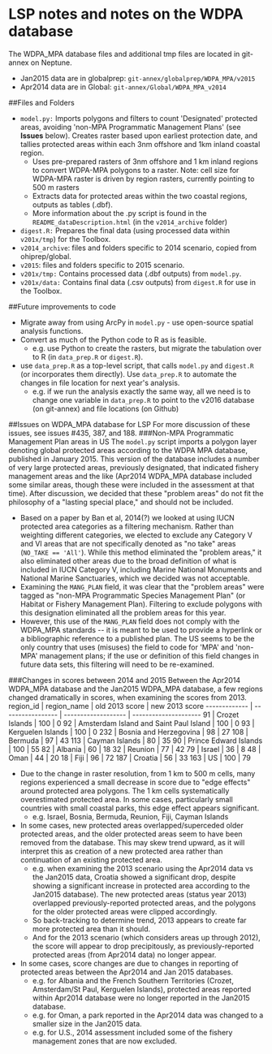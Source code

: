 # LSP notes and notes on the WDPA database

The WDPA_MPA database files and additional tmp files are located in git-annex on Neptune.
* Jan2015 data are in globalprep: `git-annex/globalprep/WDPA_MPA/v2015`
* Apr2014 data are in Global: `git-annex/Global/WDPA_MPA_v2014`

##Files and Folders
* `model.py:` Imports polygons and filters to count 'Designated' protected areas, avoiding 'non-MPA Programmatic Management Plans' (see **Issues** below).  Creates raster based upon earliest protection date, and tallies protected areas within each 3nm offshore and 1km inland coastal region.
    * Uses pre-prepared rasters of 3nm offshore and 1 km inland regions to convert WDPA-MPA polygons to a raster. Note: cell size for WDPA-MPA raster is driven by region rasters, currently pointing to 500 m rasters
    * Extracts data for protected areas within the two coastal regions, outputs as tables (.dbf).
    * More information about the .py script is found in the `README_dataDescription.html` (in the `v2014_archive` folder)
* `digest.R:` Prepares the final data (using processed data within `v201x/tmp`) for the Toolbox.
* `v2014_archive`: files and folders specific to 2014 scenario, copied from ohiprep/global.
* `v2015`: files and folders specific to 2015 scenario.
* `v201x/tmp:` Contains processed data (.dbf outputs) from `model.py`.
* `v201x/data:` Contains final data (.csv outputs) from `digest.R` for use in the Toolbox.

##Future improvements to code 
* Migrate away from using ArcPy in `model.py` - use open-source spatial analysis functions.
* Convert as much of the Python code to R as is feasible.  
    * e.g. use Python to create the rasters, but migrate the tabulation over to R (in `data_prep.R` or `digest.R`).
* use `data_prep.R` as a top-level script, that calls `model.py` and `digest.R` (or incorporates them directly). Use `data_prep.R` to automate the changes in file location for next year's analysis.
    * e.g. if we run the analysis exactly the same way, all we need is to change one variable in `data_prep.R` to point to the v2016 database (on git-annex) and file locations (on Github)

##Issues on WDPA_MPA database for LSP
For more discussion of these issues, see issues #435, 387, and 188.
###Non-MPA Programmatic Management Plan areas in US
The `model.py` script imports a polygon layer denoting global protected areas according to the WDPA MPA database, published in January 2015.  This version of the database includes a number of very large protected areas, previously designated, that indicated fishery management areas and the like (Apr2014  WDPA_MPA database included some similar areas, though these were included in the assessment at that time).  After discussion, we decided that these "problem areas" do not fit the philosophy of a "lasting special place," and should not be included.
* Based on a paper by Ban et al, 2014(?) we looked at using IUCN protected area categories as a filtering mechanism.  Rather than weighting different categories, we elected to exclude any Category V and VI areas that are not specifically denoted as "no take" areas (`NO_TAKE == 'All'`).  While this method eliminated the "problem areas," it also eliminated other areas due to the broad definition of what is included in IUCN Category V, including Marine National Monuments and National Marine Sanctuaries, which we decided was not acceptable.
* Examining the `MANG_PLAN` field, it was clear that the "problem areas" were tagged as "non-MPA Programmatic Species Management Plan" (or Habitat or Fishery Management Plan).  Filtering to exclude polygons with this designation eliminated all the problem areas for this year.
* However, this use of the `MANG_PLAN` field does not comply with the WDPA_MPA standards -- it is meant to be used to provide a hyperlink or a bibliographic reference to a published plan.  The US seems to be the only country that uses (misuses) the field to code for 'MPA' and 'non-MPA' management plans; if the use or definition of this field changes in future data sets, this filtering will need to be re-examined.

###Changes in scores between 2014 and 2015
Between the Apr2014 WDPA_MPA database and the Jan2015 WDPA_MPA database, a few regions changed dramatically in scores, when examining the scores from 2013.
region_id  | region_name  | old 2013 score | new 2013 score
------------- | ----------------- | ------------------- | ---------------------
91             | Crozet Islands                      | 100                   | 0
92             | Amsterdam Island and Saint Paul Island                      | 100                   | 0
93             |    Kerguelen Islands                   | 100                   | 0
232           |    Bosnia and Herzegovina                   | 98                     | 27
108           | Bermuda                      | 97                     | 43
113           |  Cayman Islands                     | 80                     | 35
90             |     Prince Edward Islands                  | 100                   | 55
82             |      Albania                 | 60                     | 18
32             |      Reunion                 | 77                     | 42
79             |     Israel                  | 36                     | 8
48             |     Oman                  | 44                     | 20
18             |     Fiji                  | 96                     | 72
187           |      Croatia                 | 56                     | 33
163           |       US                | 100                   | 79
* Due to the change in raster resolution, from 1 km to 500 m cells, many regions experienced a small decrease in score due to "edge effects" around protected area polygons.  The 1 km cells systematically overestimated protected area.  In some cases, particularly small countries with small coastal parks, this edge effect appears significant.
    * e.g. Israel, Bosnia, Bermuda, Reunion, Fiji, Cayman Islands
* In some cases, new protected areas overlapped/superceded older protected areas, and the older protected areas seem to have been removed from the database.  This may skew trend upward, as it will interpret this as creation of a new protected area rather than continuation of an existing protected area.
    * e.g. when examining the 2013 scenario using the Apr2014 data vs the Jan2015 data, Croatia showed a significant drop, despite showing a significant increase in protected area according to the Jan2015 database).  The new protected areas (status year 2013) overlapped previously-reported protected areas, and the polygons for the older protected areas were clipped accordingly.  
    * So back-tracking to determine trend, 2013 appears to create far more protected area than it should.
    * And for the 2013 scenario (which considers areas up through 2012), the score will appear to drop precipitously, as previously-reported protected areas (from Apr2014 data) no longer appear.
* In some cases, score changes are due to changes in reporting of protected areas between the Apr2014 and Jan 2015 databases.
    * e.g. for Albania and the French Southern Territories (Crozet, Amsterdam/St Paul, Kerguelen Islands), protected areas reported within Apr2014 database were no longer reported in the Jan2015 database.
    * e.g. for Oman, a park reported in the Apr2014 data was changed to a smaller size in the Jan2015 data.
    * e.g. for U.S., 2014 assessment included some of the fishery management zones that are now excluded.